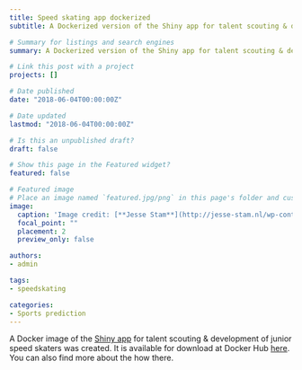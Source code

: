 ```yaml
---
title: Speed skating app dockerized
subtitle: A Dockerized version of the Shiny app for talent scouting & development of junior speed skaters

# Summary for listings and search engines
summary: A Dockerized version of the Shiny app for talent scouting & development of junior speed skaters

# Link this post with a project
projects: []

# Date published
date: "2018-06-04T00:00:00Z"

# Date updated
lastmod: "2018-06-04T00:00:00Z"

# Is this an unpublished draft?
draft: false

# Show this page in the Featured widget?
featured: false

# Featured image
# Place an image named `featured.jpg/png` in this page's folder and customize its options here.
image:
  caption: 'Image credit: [**Jesse Stam**](http://jesse-stam.nl/wp-content/gallery/training-thialf-24-okt-2017/DSC_9747.JPG)'
  focal_point: ""
  placement: 2
  preview_only: false

authors:
- admin

tags:
- speedskating

categories:
- Sports prediction
---
```


A Docker image of the [Shiny app](https://pjastam.shinyapps.io/speedskating/) for talent scouting & development of junior speed skaters was created. It is available for download at Docker Hub [here](https://hub.docker.com/r/pjastam/shiny-speedskating/). You can also find more about the how there.

